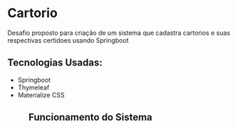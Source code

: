 # Cartorio
Desafio proposto para criação de um sistema que cadastra cartorios e suas respectivas certidoes usando Springboot


<h2>Tecnologias Usadas:</h2>
<ul>
 <li>Springboot</li>
 <li>Thymeleaf</li>
  <li>Materialize CSS</li>
 <ul>
 
 <h2><b>Funcionamento do Sistema</b></h2>

